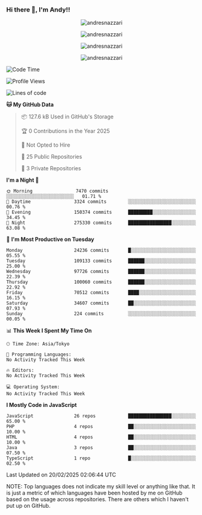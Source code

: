 ### Hi there 👋, I'm Andy!!

<p align="center" >
  <img src="https://github-profile-trophy.vercel.app/?username=AndresNazzari&theme=dracula&column=-1" alt="andresnazzari"/>
</p>

<p align="center">
  <img  src="https://github-readme-stats.vercel.app/api?username=AndresNazzari&count_private=true&show_icons=true&theme=dracula" alt="andresnazzari"/>
</p>
<p align="center">
  <img  src="https://github-readme-stats.vercel.app/api/top-langs/?username=AndresNazzari&layout=compact" alt="andresnazzari"/>
</p>
<p align="center" >
  <img src="https://github-readme-stats.vercel.app/api/wakatime?username=AndresNazzari" alt="andresnazzari"/>
</p>

<!--START_SECTION:waka-->
![Code Time](http://img.shields.io/badge/Code%20Time-966%20hrs%209%20mins-blue)

![Profile Views](http://img.shields.io/badge/Profile%20Views-0-blue)

![Lines of code](https://img.shields.io/badge/From%20Hello%20World%20I%27ve%20Written-82.0%20million%20lines%20of%20code-blue)

**🐱 My GitHub Data** 

> 📦 127.6 kB Used in GitHub's Storage 
 > 
> 🏆 0 Contributions in the Year 2025
 > 
> 🚫 Not Opted to Hire
 > 
> 📜 25 Public Repositories 
 > 
> 🔑 3 Private Repositories 
 > 
**I'm a Night 🦉** 

```text
🌞 Morning                7470 commits        ░░░░░░░░░░░░░░░░░░░░░░░░░   01.71 % 
🌆 Daytime                3324 commits        ░░░░░░░░░░░░░░░░░░░░░░░░░   00.76 % 
🌃 Evening                150374 commits      █████████░░░░░░░░░░░░░░░░   34.45 % 
🌙 Night                  275330 commits      ████████████████░░░░░░░░░   63.08 % 
```
📅 **I'm Most Productive on Tuesday** 

```text
Monday                   24236 commits       █░░░░░░░░░░░░░░░░░░░░░░░░   05.55 % 
Tuesday                  109133 commits      ██████░░░░░░░░░░░░░░░░░░░   25.00 % 
Wednesday                97726 commits       ██████░░░░░░░░░░░░░░░░░░░   22.39 % 
Thursday                 100060 commits      ██████░░░░░░░░░░░░░░░░░░░   22.92 % 
Friday                   70512 commits       ████░░░░░░░░░░░░░░░░░░░░░   16.15 % 
Saturday                 34607 commits       ██░░░░░░░░░░░░░░░░░░░░░░░   07.93 % 
Sunday                   224 commits         ░░░░░░░░░░░░░░░░░░░░░░░░░   00.05 % 
```


📊 **This Week I Spent My Time On** 

```text
🕑︎ Time Zone: Asia/Tokyo

💬 Programming Languages: 
No Activity Tracked This Week

🔥 Editors: 
No Activity Tracked This Week

💻 Operating System: 
No Activity Tracked This Week
```

**I Mostly Code in JavaScript** 

```text
JavaScript               26 repos            ████████████████░░░░░░░░░   65.00 % 
PHP                      4 repos             ██░░░░░░░░░░░░░░░░░░░░░░░   10.00 % 
HTML                     4 repos             ██░░░░░░░░░░░░░░░░░░░░░░░   10.00 % 
Java                     3 repos             ██░░░░░░░░░░░░░░░░░░░░░░░   07.50 % 
TypeScript               1 repo              █░░░░░░░░░░░░░░░░░░░░░░░░   02.50 % 
```




 Last Updated on 20/02/2025 02:06:44 UTC
<!--END_SECTION:waka-->

NOTE: Top languages does not indicate my skill level or anything like that. It is just a metric of which languages have been hosted by me on GitHub based on the usage across repositories. There are others which I haven't put up on GitHub.

<!-- Here are some ideas to get you started:

-   🔭 I’m currently working on ...
-   🌱 I’m currently learning ...
-   👯 I’m looking to collaborate on ...
-   🤔 I’m looking for help with ...
-   💬 Ask me about ...
-   📫 How to reach me: ...
-   😄 Pronouns: ...
-   ⚡ Fun fact: ... -->
